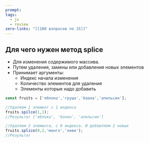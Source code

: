 ```yaml
---
prompt: 
tags:
  - js
  - review
zero-links: "[[100 вопросов по JS]]"
---
```

## Для чего нужен метод splice
- Для изменения содержимого массива.
- Путем удаления, замены или добавления новых элементов
- Принимает аргументы:
	- Индекс начала изменения
	- Количество элементов для удаления
	- Элементы которые надо добавить 
```js
const fruits = ['яблоко','груша','баана','апельсин'];

//Удаляем 1 элемент с 1 индекса
fruits.spilce(1,1);
//Результат ['яблоко', 'банан', 'апельсин']

//Удаляем 2 элемента, с 0 индекса. И добавляем 2 новых
fruits.splice(0,2,'манго','киви');
//Результат 
```